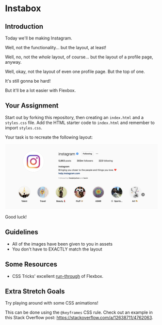 # Instabox

## Introduction

Today we'll be making Instagram.

Well, not the functionality... but the layout, at least!

Well, no, not the _whole_ layout, of course... but the layout of a profile page, anyway.

Well, okay, not the layout of even one profile page. But the top of one.

It's still gonna be hard!

But it'll be a lot easier with Flexbox.

## Your Assignment

Start out by forking this repository, then creating an `index.html` and a `styles.css` file. Add the HTML starter code to `index.html` and remember to import `styles.css`. 

Your task is to recreate the following layout:

![photo of instagram's profile on... instagram](./assets/goal.png)

Good luck!

## Guidelines

* All of the images have been given to you in assets
* You don't have to EXACTLY match the layout

## Some Resources

* CSS Tricks' excellent [run-through](https://css-tricks.com/snippets/css/a-guide-to-flexbox/) of Flexbox. 

## Extra Stretch Goals

Try playing around with some CSS animations!

This can be done using the `@keyframes` CSS rule. Check out an example in this Stack Overflow post: https://stackoverflow.com/a/12638711/4762063. 
